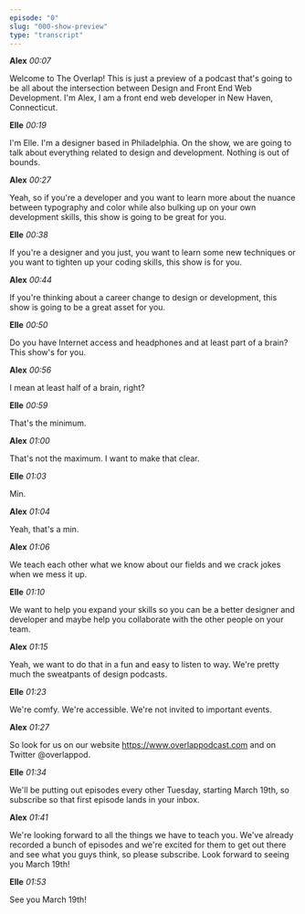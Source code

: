 ```yaml
---
episode: "0"
slug: "000-show-preview"
type: "transcript"
---
```


**Alex** *00:07*  

Welcome to The Overlap! This is just a preview of a podcast that's going to be all about the intersection between Design and Front End Web Development. I'm Alex, I am a front end web developer in New Haven, Connecticut.

**Elle**  *00:19*  

I'm Elle. I'm a designer based in Philadelphia. On the show, we are going to talk about everything related to design and development. Nothing is out of bounds.

**Alex**  *00:27*  

Yeah, so if you're a developer and you want to learn more about the nuance between typography and color while also bulking up on your own development skills, this show is going to be great for you.

**Elle**  *00:38*  

If you're a designer and you just, you want to learn some new techniques or you want to tighten up your coding skills, this show is for you.

**Alex**  *00:44*  

If you're thinking about a career change to design or development, this show is going to be a great asset for you.

**Elle**  *00:50*  

Do you have Internet access and headphones and at least part of a brain? This show's for you.

**Alex**  *00:56*  

I mean at least half of a brain, right?

**Elle**  *00:59*  

That's the minimum.

**Alex**  *01:00*  

That's not the maximum. I want to make that clear.

**Elle**  *01:03*  

Min.

**Alex**  *01:04*  

Yeah, that's a min.

**Alex**  *01:06*  

We teach each other what we know about our fields and we crack jokes when we mess it up.

**Elle**  *01:10*  

We want to help you expand your skills so you can be a better designer and developer and maybe help you collaborate with the other people on your team.

**Alex**  *01:15*  

Yeah, we want to do that in a fun and easy to listen to way. We're pretty much the sweatpants of design podcasts.

**Elle**  *01:23*  

We're comfy. We're accessible. We're not invited to important events.

**Alex**  *01:27*  

So look for us on our website https://www.overlappodcast.com and on Twitter @overlappod.

**Elle**  *01:34*  

We'll be putting out episodes every other Tuesday, starting March 19th, so subscribe so that first episode lands in your inbox.

**Alex**  *01:41*  

We're looking forward to all the things we have to teach you. We've already recorded a bunch of episodes and we're excited for them to get out there and see what you guys think, so please subscribe. Look forward to seeing you March 19th!

**Elle**  *01:53*  

See you March 19th!